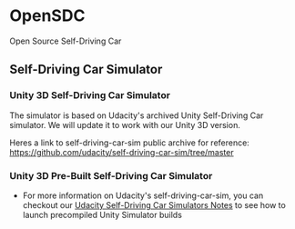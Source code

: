 # OpenSDC

Open Source Self-Driving Car

## Self-Driving Car Simulator

### Unity 3D Self-Driving Car Simulator

The simulator is based on Udacity's archived Unity Self-Driving Car simulator. We will update it to work with our Unity 3D version.

Heres a link to self-driving-car-sim public archive for reference: https://github.com/udacity/self-driving-car-sim/tree/master

### Unity 3D Pre-Built Self-Driving Car Simulator

- For more information on Udacity's self-driving-car-sim, you can checkout our [Udacity Self-Driving Car Simulators Notes](docs/UDACITY_CARSIM.md) to see how to launch precompiled Unity Simulator builds


